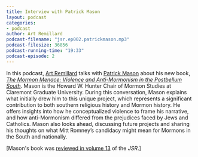 ```yaml
---
title: Interview with Patrick Mason
layout: podcast
categories:
- podcast
author: Art Remillard
podcast-filename: "jsr.ep002.patrickmason.mp3"
podcast-filesize: 36856
podcast-running-time: "19:33"
podcast-episode: 2
---
```

In this podcast, [Art Remillard][] talks with [Patrick Mason][] about
his new book, [*The Mormon Menace: Violence and Anti-Mormonism in the
Postbellum South*][]. Mason is the Howard W. Hunter Chair of Mormon Studies at
Claremont Graduate University. During this conversation, Mason explains
what initially drew him to this unique project, which represents a
significant contribution to both southern religious history and Mormon
history. He offers insights into how he conceptualized violence to frame
his narrative, and how anti-Mormonism differed from the prejudices faced
by Jews and Catholics. Mason also looks ahead, discussing future
projects and sharing his thoughts on what Mitt Romney’s candidacy might
mean for Mormons in the South and nationally.

\[Mason's book was [reviewed in volume 13] of the *JSR*.\]

  [Art Remillard]: http://www.francis.edu/Remillard.htm
  [Patrick Mason]: http://www.claremontmormonstudies.org/hunter-chair/
  [*The Mormon Menace: Violence and Anti-Mormonism in the Postbellum South*]: http://www.oup.com/us/catalog/general/subject/ReligionTheology/American/?view=usa&ci=9780199740024
  [reviewed in volume 13]: {{site.url}}/issues/vol13/lindell.html
